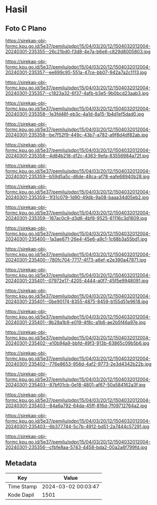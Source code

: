 # Hasil

## Foto C Plano

https://sirekap-obj-formc.kpu.go.id/5e37/pemilu/pdpr/15/04/03/20/12/1504032012004-20240301-235355--26c21bd0-f3d8-4e7a-b6e6-c829d8005803.jpg

https://sirekap-obj-formc.kpu.go.id/5e37/pemilu/pdpr/15/04/03/20/12/1504032012004-20240301-235357--ee699c95-551a-47ce-bb07-942a7a2c1113.jpg

https://sirekap-obj-formc.kpu.go.id/5e37/pemilu/pdpr/15/04/03/20/12/1504032012004-20240301-235357--c1823a32-6f37-4afb-b3e5-9b0bcd23aab3.jpg

https://sirekap-obj-formc.kpu.go.id/5e37/pemilu/pdpr/15/04/03/20/12/1504032012004-20240301-235358--1e3fd46f-eb3c-4a1d-8a15-1b4d1ef5dad0.jpg

https://sirekap-obj-formc.kpu.go.id/5e37/pemilu/pdpr/15/04/03/20/12/1504032012004-20240301-235358--be7f52f9-449c-43b7-a782-a9f8d4df82ab.jpg

https://sirekap-obj-formc.kpu.go.id/5e37/pemilu/pdpr/15/04/03/20/12/1504032012004-20240301-235358--4d84b218-d12c-4363-9efa-83556984a72f.jpg

https://sirekap-obj-formc.kpu.go.id/5e37/pemilu/pdpr/15/04/03/20/12/1504032012004-20240301-235359--b59d5a5c-d6de-48ca-af78-eafe68940b28.jpg

https://sirekap-obj-formc.kpu.go.id/5e37/pemilu/pdpr/15/04/03/20/12/1504032012004-20240301-235359--1f31c079-1d90-49db-9a08-baaa34d05eb2.jpg

https://sirekap-obj-formc.kpu.go.id/5e37/pemilu/pdpr/15/04/03/20/12/1504032012004-20240301-235359--167ac0c9-d3d6-4bf8-9525-61116c3d1609.jpg

https://sirekap-obj-formc.kpu.go.id/5e37/pemilu/pdpr/15/04/03/20/12/1504032012004-20240301-235400--1a3ae671-26e4-45e6-a9c1-1c68b3a55bd1.jpg

https://sirekap-obj-formc.kpu.go.id/5e37/pemilu/pdpr/15/04/03/20/12/1504032012004-20240301-235400--780fc704-7717-4f73-a6ef-e2e390a47871.jpg

https://sirekap-obj-formc.kpu.go.id/5e37/pemilu/pdpr/15/04/03/20/12/1504032012004-20240301-235401--07972e17-4205-4444-a0f7-45f5e9948091.jpg

https://sirekap-obj-formc.kpu.go.id/5e37/pemilu/pdpr/15/04/03/20/12/1504032012004-20240301-235401--0be90174-8355-4875-8459-b155d51e9618.jpg

https://sirekap-obj-formc.kpu.go.id/5e37/pemilu/pdpr/15/04/03/20/12/1504032012004-20240301-235401--9b28a1b9-e019-4f8c-a1b6-ae2b5f46a97e.jpg

https://sirekap-obj-formc.kpu.go.id/5e37/pemilu/pdpr/15/04/03/20/12/1504032012004-20240301-235402--e10b94a9-bbfd-49f3-913b-63865c09b5b6.jpg

https://sirekap-obj-formc.kpu.go.id/5e37/pemilu/pdpr/15/04/03/20/12/1504032012004-20240301-235402--776e8653-956d-4af2-9773-2e3d4342b22b.jpg

https://sirekap-obj-formc.kpu.go.id/5e37/pemilu/pdpr/15/04/03/20/12/1504032012004-20240301-235403--87bf01cb-0e18-4801-af67-50a584162a3f.jpg

https://sirekap-obj-formc.kpu.go.id/5e37/pemilu/pdpr/15/04/03/20/12/1504032012004-20240301-235403--84a6a792-64da-45ff-816d-7f09712764a2.jpg

https://sirekap-obj-formc.kpu.go.id/5e37/pemilu/pdpr/15/04/03/20/12/1504032012004-20240301-235403--6b377744-5c7b-4912-bd51-2a7444c57291.jpg

https://sirekap-obj-formc.kpu.go.id/5e37/pemilu/pdpr/15/04/03/20/12/1504032012004-20240301-235356--cfbfe8aa-5743-4458-bda2-00a2a6f799fd.jpg


## Metadata

| Key        | Value               |
| ---------- | ------------------- |
| Time Stamp | 2024-03-02 00:03:47 |
| Kode Dapil | 1501                |



